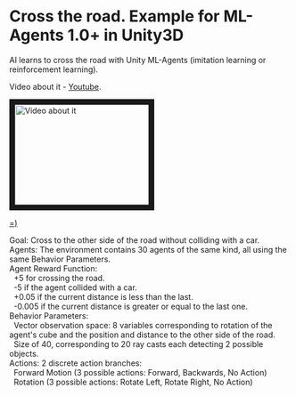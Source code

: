 # Cross the road. Example for ML-Agents 1.0+ in Unity3D
AI learns to cross the road with Unity ML-Agents (imitation learning or reinforcement learning).

Video about it - [Youtube](https://youtu.be/8KsjKezUc8w).

<a href="http://www.youtube.com/watch?feature=player_embedded&v=8KsjKezUc8w" target="_blank"><img src="http://img.youtube.com/vi/8KsjKezUc8w/0.jpg" 
alt="Video about it" width="240" height="180" border="10" /></a>

[=)](/example.png "Test")

Goal: Cross to the other side of the road without colliding with a car.  
Agents: The environment contains 30 agents of the same kind, all using the same Behavior Parameters.  
Agent Reward Function:  
  &nbsp;&nbsp;+5 for crossing the road.  
  &nbsp;&nbsp;-5 if the agent collided with a car.  
  &nbsp;&nbsp;+0.05 if the current distance is less than the last.  
  &nbsp;&nbsp;-0.005 if the current distance is greater or equal to the last one.  
 Behavior Parameters:  
  &nbsp;&nbsp;Vector observation space: 8 variables corresponding to rotation of the agent's cube and the position and distance to the other side of the road.  
  &nbsp;&nbsp;Size of 40, corresponding to 20 ray casts each detecting 2 possible objects.  
 Actions: 2 discrete action branches:  
  &nbsp;&nbsp;Forward Motion (3 possible actions: Forward, Backwards, No Action)  
  &nbsp;&nbsp;Rotation (3 possible actions: Rotate Left, Rotate Right, No Action)  
 
  
